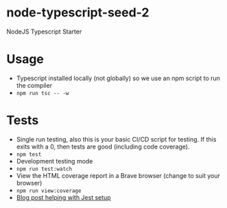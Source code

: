 # node-typescript-seed-2

NodeJS Typescript Starter

# Usage

- Typescript installed locally (not globally) so we use an npm script to run the compiler
- `npm run tsc -- -w`

# Tests

- Single run testing, also this is your basic CI/CD script for testing. If this exits with a 0, then tests are good (including code coverage).
- `npm test`
- Development testing mode
- `npm run test:watch`
- View the HTML coverage report in a Brave browser (change to suit your browser)
- `npm run view:coverage`
- [Blog post helping with Jest setup](https://medium.com/@admin_86118/testing-typescript-node-with-jest-6bf5db18119c)
